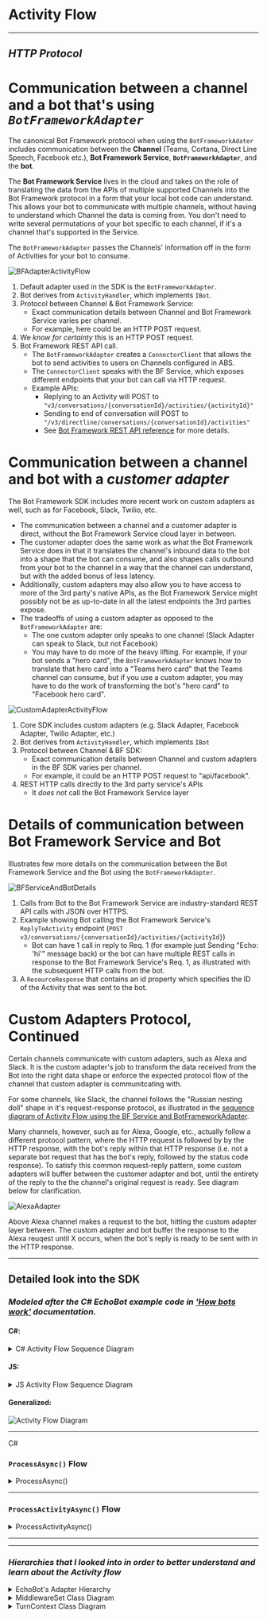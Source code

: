# Activity Flow

___

## *HTTP Protocol*

# Communication between a channel and a bot that's using *`BotFrameworkAdapter`*

The canonical Bot Framework protocol when using the `BotFrameworkAdater` includes communication between the **Channel** (Teams, Cortana, Direct Line Speech, Facebook etc.), **Bot Framework Service**, **`BotFrameworkAdapter`**, and the **bot**.

The **Bot Framework Service** lives in the cloud and takes on the role of translating the data from the APIs of multiple supported Channels into the Bot Framework protocol in a form that your local bot code can understand. This allows your bot to communicate with multiple channels, without having to understand which Channel the data is coming from. You don't need to write several permutations of your bot specific to each channel, if it's a channel that's supported in the Service.

The `BotFrameworkAdapter` passes the Channels' information off in the form of Activities for your bot to consume. 

![BFAdapterActivityFlow](../../GraphSVGs/BFAdapterActivityFlow.svg "Activity Flow with BotFrameworkAdapter")

1. Default adapter used in the SDK is the `BotFrameworkAdapter`.
2. Bot derives from `ActivityHandler`, which implements `IBot`.
3. Protocol between Channel & Bot Framework Service:
    * Exact communication details between Channel and Bot Framework Service varies per channel.
    * For example, here could be an HTTP POST request.
4. We *know for certainty* this is an HTTP POST request. 
5. Bot Framework REST API call.
    * The `BotFrameworkAdapter` creates a `ConnectorClient` that allows the bot to send activities to users on Channels configured in ABS.
    * The `ConnectorClient` speaks with the BF Service, which exposes different endpoints that your bot can call via HTTP request. 
    * Example APIs:
        * Replying to an Activity will POST to `"v3/conversations/{conversationId}/activities/{activityId}"`
        * Sending to end of conversation will POST to `"/v3/directline/conversations/{conversationId}/activities"`
        * See [Bot Framework REST API reference](https://docs.microsoft.com/en-us/azure/bot-service/rest-api/bot-framework-rest-connector-api-reference?view=azure-bot-service-4.0) for more details.


# Communication between a channel and bot with a *customer adapter*

The Bot Framework SDK includes more recent work on custom adapters as well, such as for Facebook, Slack, Twilio, etc. 
* The communication between a channel and a customer adapter is direct, without the Bot Framework Service cloud layer in between. 
* The customer adapter does the same work as what the Bot Framework Service does in that it translates the channel's inbound data to the bot into a shape that the bot can consume, and also shapes calls outbound from your bot to the channel in a way that the channel can understand, but with the added bonus of less latency.
* Additionally, custom adapters may also allow you to have access to more of the 3rd party's native APIs, as the Bot Framework Service might possibly not be as up-to-date in all the latest endpoints the 3rd parties expose.
* The tradeoffs of using a custom adapter as opposed to the `BotFrameworkAdapter` are:
    * The one custom adapter only speaks to one channel (Slack Adapter can speak to Slack, but not Facebook)
    * You may have to do more of the heavy lifting. For example, if your bot sends a "hero card", the `BotFrameworkAdapter` knows how to translate that hero card into a "Teams hero card" that the Teams channel can consume, but if you use a custom adapter, you may have to do the work of transforming the bot's "hero card" to "Facebook hero card".

![CustomAdapterActivityFlow](../../GraphSVGs/CustomAdapterActivityFlow.svg "Activity Flow with Custom Adapter")

1. Core SDK includes custom adapters (e.g. Slack Adapter, Facebook Adapter, Twilio Adapter, etc.)
2. Bot derives from `ActivityHandler`, which implements `IBot`
3. Protocol between Channel & BF SDK:
    * Exact communication details between Channel and custom adapters in the BF SDK varies per channel.
    * For example, it could be an HTTP POST request to "api/facebook".
4. REST HTTP calls directly to the 3rd party service's APIs
    * It *does not* call the Bot Framework Service layer

# Details of communication between Bot Framework Service and Bot

Illustrates few more details on the communication between the Bot Framework Service and the Bot using the `BotFrameworkAdapter`.

![BFServiceAndBotDetails](../../GraphSVGs/BFServiceAndBotDetails.svg "BF Service and Bot Details")

1. Calls from Bot to the Bot Framework Service are industry-standard REST API calls with JSON over HTTPS.
2. Example showing Bot calling the Bot Framework Service's `ReplyToActivity` endpoint (`POST v3/conversations/{conversationId}/activities/{activityId}`)
    * Bot can have 1 call in reply to Req. 1 (for example just Sending "Echo: 'hi'" message back) or the bot can have multiple REST calls in response to the Bot Framework Service's Req. 1, as illustrated with the subsequent HTTP calls from the bot.
3. A `ResourceResponse` that contains an id property which specifies the ID of the Activity that was sent to the bot.

# Custom Adapters Protocol, Continued

Certain channels communicate with custom adapters, such as Alexa and Slack. It is the custom adapter's job to transform the data received from the Bot into the right data shape or enforce the expected protocol flow of the channel that custom adapter is communitcating with.

For some channels, like Slack, the channel follows the "Russian nesting doll" shape in it's request-response protocol, as illustrated in the [sequence diagram of Activity Flow using the BF Service and BotFrameworkAdapter](https://github.com/Zerryth/Mermaid/tree/master/MarkdownFiles/ActivityFlow#communication-between-a-channel-and-a-bot-thats-using-botframeworkadapter).

Many channels, however, such as for Alexa, Google, etc., actually follow a different protocol pattern, where the HTTP request is followed by by the HTTP response, with the bot's reply within that HTTP response (i.e. not a separate bot request that has the bot's reply, followed by the status code response). To satisfy this common request-reply pattern, some custom adapters will buffer between the customer adapter and bot, until the entirety of the reply to the the channel's original request is ready. See diagram below for clarification.

![AlexaAdapter](../../GraphSVGs/AlexaAdapter.svg)

Above Alexa channel makes a request to the bot, hitting the custom adapter layer between. The custom adapter and bot buffer the response to the Alexa reuqest until X occurs, when the bot's reply is ready to be sent with in the HTTP response.

___
## Detailed look into the SDK

### *Modeled after the C# EchoBot example code in ['How bots work'](https://docs.microsoft.com/en-us/azure/bot-service/bot-builder-basics?view=azure-bot-service-4.0&tabs=csharp#bot-logic) documentation.*

#### C#:
<details>
    <summary>C# Activity Flow Sequence Diagram</summary>

![Activity Flow Diagram](../../GraphSVGs/CsharpActivity.svg "Activity Flow C# EchoBot")
</details>

#### JS:
<details>
    <summary>JS Activity Flow Sequence Diagram</summary>

![Activity Flow Diagram](../../GraphSVGs/JSActivity.svg "Activity Flow JS EchoBot")
</details>

#### Generalized:
![Activity Flow Diagram](../../GraphSVGs/GeneralActivityFlow2.svg "Generalized Activity Flow")

___

C#

### `ProcessAsync()` Flow
<details>
    <summary>ProcessAsync()</summary>

![ProcessAsync](../../GraphSVGs/ProcessAsync.svg "ProcessAsync Flow C# EchoBot")

</details>

___

### `ProcessActivityAsync()` Flow
<details>
    <summary>ProcessActivityAsync()</summary>

![ProcessActivityAsync](../../GraphSVGs/ProcessActivityAsync.svg "ProcessActivityAsync")

</details>

___
___

### *Hierarchies that I looked into in order to better understand and learn about the Activity flow*

<details>
    <summary>EchoBot's Adapter Hierarchy</summary>

![EchoBot's Adapter Hierarchy](../../GraphSVGs/EchoAdapterHierarchy.svg "EchoBot's Adapter Hierarchy")
</details>

<details>
    <summary>MiddlewareSet Class Diagram</summary>

![MiddlewareSet Class Diagram](../../GraphSVGs/MiddlewareSetClassDiagram.svg "MiddlewareSet Class Diagram")
</details>

<details>
    <summary>TurnContext Class Diagram</summary>

![TurnContext Class Diagram](../../GraphSVGs/TurnContext.svg "TurnContext Class Diagram")
</details>